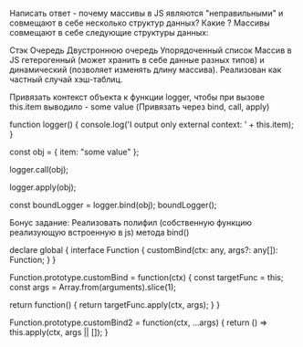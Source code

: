 Написать ответ - почему массивы в JS являются "неправильными" и совмещают в себе несколько структур данных? Какие ?
Массивы совмещают в себе следующие структуры данных:

Стэк
Очередь
Двустроннюю очередь
Упорядоченный список
Массив в JS гетерогенный (может хранить в себе данные разных типов) и динамический (позволяет изменять длину массива). Реализован как частный случай хэш-таблиц.

Привязать контекст объекта к функции logger, чтобы при вызове this.item выводило - some value (Привязать через bind, call, apply)

function logger() {
 console.log('I output only external context: ' + this.item);
}

const obj = { item: "some value" };

logger.call(obj);

logger.apply(obj);

const boundLogger = logger.bind(obj);
boundLogger();

Бонус задание: Реализовать полифил (собственную функцию реализующую встроенную в js) метода bind()

declare global {
  interface Function {
    customBind(ctx: any, args?: any[]): Function;
  }
}

Function.prototype.customBind = function(ctx) {
  const targetFunc = this;
  const args = Array.from(arguments).slice(1);
 
  return function() {
    return targetFunc.apply(ctx, args);
  }
}

Function.prototype.customBind2 = function(ctx, ...args) { 
  return () => this.apply(ctx, args || []);
}